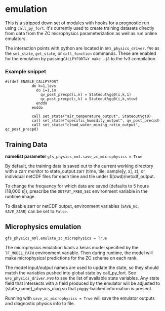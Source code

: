 emulation
=========

This is a stripped down set of modules with hooks for a prognostic run using `call_py_fort`.  It's currently used to create training datasets directly from data from the ZC microphysics parameterization as well as run online emulators.

The interaction points with python are located in `GFS_physics_driver.f90` as the `set_state`, `get_state`, or `call_function` commands.  These are enabled for the emulation by passing`CALLPYFORT=Y make -j8` to the fv3 compilation.

### Example snippet

```
#ifdef ENABLE_CALLPYFORT
            do k=1,levs
              do i=1,im
                qv_post_precpd(i,k) = Stateout%gq0(i,k,1)
                qc_post_precpd(i,k) = Stateout%gq0(i,k,ntcw)
              enddo
            enddo

            call set_state("air_temperature_output", Stateout%gt0)
            call set_state("specific_humidity_output", qv_post_precpd)
            call set_state("cloud_water_mixing_ratio_output", qc_post_precpd)
```

## Training Data

**namelist parameter**
`gfs_physics_nml.save_zc_microphysics = True`

By default, the training data is saved out to the current working directory with a zarr monitor to state_output.zarr (time, tile, sample[y, x], z), or individual netCDF files for each time and tile under $(cwd)/netcdf_output.

To change the frequency for which data are saved (defaults to 5 hours [18,000 s]), prescribe the `OUTPUT_FREQ_SEC` environment variable in the runtime image.

To disable zarr or netCDF output, environment variables (`SAVE_NC`, `SAVE_ZARR`) can be set to `False`.

## Microphysics emulation

`gfs_physics_nml.emulate_zc_microphysics = True`

The microphysics emulation loads a keras model specified by the `TF_MODEL_PATH` environment variable.  Then during runtime, the model will make microphysical predictions for the ZC scheme on each rank.  

The model input/output names are used to update the state, so they should match the variables pushed into global state by call_py_fort.  See `GFS_physics_driver.F90` to see the list of available state variables.  Any state field that intersects with a field produced by the emulator will be adjusted to {state_name}_physics_diag so that piggy-backed information is present.

Running with `save_zc_microphysics = True` will save the emulator outputs and diagnostic physics info to file.
